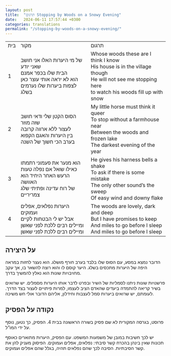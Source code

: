 ```yaml
---
layout: post
title:  "תרגום Stopping by Woods on a Snowy Evening"
date:   2024-06-11 17:57:44 +0300
categories: translations
permalink: "/stopping-by-woods-on-a-snowy-evening/"
---
```


<div class="table-responsive">
<table class="table text-center">
  <tr>
    <td>בית</td>
    <td>מקור</td>
    <td>תרגום</td>
  </tr>
  <tr>
    <td>1</td>
    <td>של מי היערות האלו אני חושב שאני יודע<br>
    הבית שלו בכפר אמנם<br>
    הוא לא יראה אותי עוצר כאן<br>
    לצפות ביערות שלו נערמים בשלג</td>
    <td>Whose woods these are I think I know<br>
    His house is in the village though<br>
    He will not see me stopping here<br>
    to watch his woods fill up with snow</td>
  </tr>
  <tr>
    <td>2</td>
    <td>הסוס הקטן שלי ודאי חושב שזה מוזר<br>
    לעצור ללא ארווה קרובה<br>
    בין היערות והאגם הקפוא<br>
    בערב הכי חשוך של השנה</td>
    <td>My little horse must think it queer<br>
    To stop without a farmhouse near<br>
    Between the woods and frozen lake<br>
    The darkest evening of the year</td>
  </tr>
  <tr>
    <td>3</td>
    <td>הוא מנער את פעמוני רתמתו<br>
    כאילו שואל אם נפלה טעות<br>
    הרעש האחר היחיד הוא האוושה<br>
    של רוח עדינה ופתיתי שלג צמריריים</td>
    <td>He gives his harness bells a shake<br>
    To ask if there is some mistake<br>
    The only other sound’s the sweep<br>
    Of easy wind and downy flake</td>
  </tr>
  <tr>
    <td>4</td>
    <td>היערות נפלאים, אפלים ועמוקים<br>
    אבל יש לי הבטחות לקיים<br>
    ומיילים רבים ללכת לפני שאשן<br>
    ומיילים רבים ללכת לפני שאשן</td>
    <td>The woods are lovely, dark and deep<br>
    But I have promises to keep<br>
    And miles to go before I sleep<br>
    And miles to go before I sleep</td>
  </tr>
</table>
</div>

<h2>על היצירה</h2>

<p>הדובר נמצא במסע, עם הסוס שלו בלבד בערב חורף מושלג. הוא נעצר לחזות במראה היפה של היערות מתכסים בשלג. היער קוסם לו והוא רוצה להשאר בו, אך עקב מחויבויות שונות הוא נאלץ להמשיך בדרך.</p>

<p>פרשנויות שונות ניתנו לסמליות של השיר ובפרט לדבר אותו היערות מסמלים. יש שרואים בשיר קריאה להתמדה ביעדים שהאדם הציב לעצמו, למרות פיתויים לעצור בצד הדרך. לעומתם, יש שרואים ביערות סמל לעצבות וחידלון, אליהם הדובר אולי חש משיכה.</p>

<h2>נקודה על הפסיק</h2>

<p>פרוסט, בגרסה המקורית לא שם פסיק בשורה הראשונה בבית 4. הפסיק, כך נטען, נוסף על ידי המו”ל.</p>

<p>יש לכך חשיבות במובן של משמעות המשפט. עם הפסיק, היערות מתוארים כאוסף תכונות שאין בינהן בהכרח קשר סיבתי: נפלאים, אפלים ועמוקים. הפיסוק מעניק להן את קשר הסיבתיות. הסיבה לכך שהם נפלאים תהיה, בגלל שהם אפלים ועמוקים.
